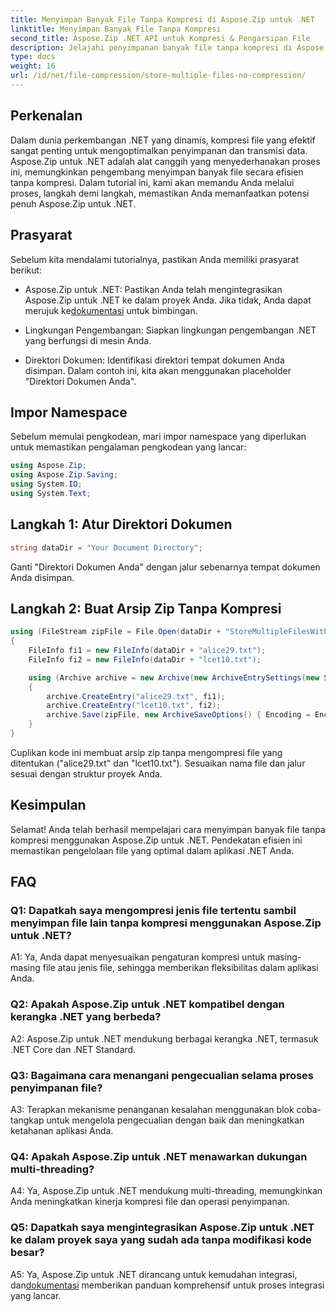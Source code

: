 ```yaml
---
title: Menyimpan Banyak File Tanpa Kompresi di Aspose.Zip untuk .NET
linktitle: Menyimpan Banyak File Tanpa Kompresi
second_title: Aspose.Zip .NET API untuk Kompresi & Pengarsipan File
description: Jelajahi penyimpanan banyak file tanpa kompresi di Aspose.Zip untuk .NET. Optimalkan aplikasi .NET Anda untuk manajemen file yang efisien dengan panduan langkah demi langkah ini.
type: docs
weight: 16
url: /id/net/file-compression/store-multiple-files-no-compression/
---
```

## Perkenalan

Dalam dunia perkembangan .NET yang dinamis, kompresi file yang efektif sangat penting untuk mengoptimalkan penyimpanan dan transmisi data. Aspose.Zip untuk .NET adalah alat canggih yang menyederhanakan proses ini, memungkinkan pengembang menyimpan banyak file secara efisien tanpa kompresi. Dalam tutorial ini, kami akan memandu Anda melalui proses, langkah demi langkah, memastikan Anda memanfaatkan potensi penuh Aspose.Zip untuk .NET.

## Prasyarat

Sebelum kita mendalami tutorialnya, pastikan Anda memiliki prasyarat berikut:

- Aspose.Zip untuk .NET: Pastikan Anda telah mengintegrasikan Aspose.Zip untuk .NET ke dalam proyek Anda. Jika tidak, Anda dapat merujuk ke[dokumentasi](https://reference.aspose.com/zip/net/) untuk bimbingan.

- Lingkungan Pengembangan: Siapkan lingkungan pengembangan .NET yang berfungsi di mesin Anda.

- Direktori Dokumen: Identifikasi direktori tempat dokumen Anda disimpan. Dalam contoh ini, kita akan menggunakan placeholder "Direktori Dokumen Anda".

## Impor Namespace

Sebelum memulai pengkodean, mari impor namespace yang diperlukan untuk memastikan pengalaman pengkodean yang lancar:

```csharp
using Aspose.Zip;
using Aspose.Zip.Saving;
using System.IO;
using System.Text;
```

## Langkah 1: Atur Direktori Dokumen

```csharp
string dataDir = "Your Document Directory";
```

Ganti "Direktori Dokumen Anda" dengan jalur sebenarnya tempat dokumen Anda disimpan.

## Langkah 2: Buat Arsip Zip Tanpa Kompresi

```csharp
using (FileStream zipFile = File.Open(dataDir + "StoreMultipleFilesWithoutCompression_out.zip", FileMode.Create))
{
    FileInfo fi1 = new FileInfo(dataDir + "alice29.txt");
    FileInfo fi2 = new FileInfo(dataDir + "lcet10.txt");

    using (Archive archive = new Archive(new ArchiveEntrySettings(new StoreCompressionSettings())))
    {
        archive.CreateEntry("alice29.txt", fi1);
        archive.CreateEntry("lcet10.txt", fi2);
        archive.Save(zipFile, new ArchiveSaveOptions() { Encoding = Encoding.ASCII });
    }
}
```

Cuplikan kode ini membuat arsip zip tanpa mengompresi file yang ditentukan ("alice29.txt" dan "lcet10.txt"). Sesuaikan nama file dan jalur sesuai dengan struktur proyek Anda.

## Kesimpulan

Selamat! Anda telah berhasil mempelajari cara menyimpan banyak file tanpa kompresi menggunakan Aspose.Zip untuk .NET. Pendekatan efisien ini memastikan pengelolaan file yang optimal dalam aplikasi .NET Anda.

## FAQ

### Q1: Dapatkah saya mengompresi jenis file tertentu sambil menyimpan file lain tanpa kompresi menggunakan Aspose.Zip untuk .NET?

A1: Ya, Anda dapat menyesuaikan pengaturan kompresi untuk masing-masing file atau jenis file, sehingga memberikan fleksibilitas dalam aplikasi Anda.

### Q2: Apakah Aspose.Zip untuk .NET kompatibel dengan kerangka .NET yang berbeda?

A2: Aspose.Zip untuk .NET mendukung berbagai kerangka .NET, termasuk .NET Core dan .NET Standard.

### Q3: Bagaimana cara menangani pengecualian selama proses penyimpanan file?

A3: Terapkan mekanisme penanganan kesalahan menggunakan blok coba-tangkap untuk mengelola pengecualian dengan baik dan meningkatkan ketahanan aplikasi Anda.

### Q4: Apakah Aspose.Zip untuk .NET menawarkan dukungan multi-threading?

A4: Ya, Aspose.Zip untuk .NET mendukung multi-threading, memungkinkan Anda meningkatkan kinerja kompresi file dan operasi penyimpanan.

### Q5: Dapatkah saya mengintegrasikan Aspose.Zip untuk .NET ke dalam proyek saya yang sudah ada tanpa modifikasi kode besar?

 A5: Ya, Aspose.Zip untuk .NET dirancang untuk kemudahan integrasi, dan[dokumentasi](https://reference.aspose.com/zip/net/) memberikan panduan komprehensif untuk proses integrasi yang lancar.
